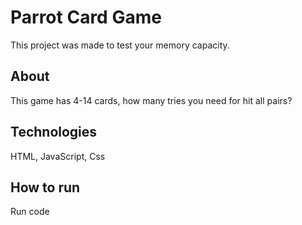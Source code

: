 # Parrot Card Game
This project was made to test your memory capacity.

## About
This game has 4-14 cards, how many tries you need for hit all pairs?

## Technologies
HTML, JavaScript, Css

## How to run
Run code
